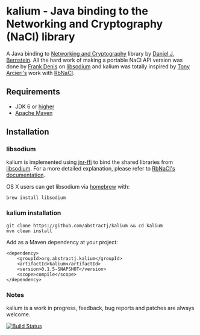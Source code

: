 # kalium - Java binding to the Networking and Cryptography (NaCl) library 

A Java binding to [Networking and Cryptography](http://nacl.cr.yp.to/) library by [Daniel J. Bernstein](http://cr.yp.to/djb.html). All the hard work of making a portable NaCl API version was done by [Frank Denis](https://github.com/jedisct1) on [libsodium](https://github.com/jedisct1/libsodium) and kalium was totally inspired by [Tony Arcieri's](https://github.com/tarcieri) work with [RbNaCl](https://github.com/cryptosphere/rbnacl).   

## Requirements

* JDK 6 or [higher](http://www.oracle.com/technetwork/java/javase/downloads/index.html)
* [Apache Maven](http://maven.apache.org/guides/getting-started/)

## Installation

### libsodium

kalium is implemented using [jnr-ffi](https://github.com/jnr/jnr-ffi) to bind the shared libraries from [libsodium](https://github.com/jedisct1/libsodium). For a more detailed explanation, please refer to [RbNaCl's documentation](https://github.com/cryptosphere/rbnacl/blob/master/README.md).

OS X users can get libsodium via [homebrew](http://mxcl.github.com/homebrew/) with: 

    brew install libsodium 

### kalium installation

    git clone https://github.com/abstractj/kalium && cd kalium
    mvn clean install
    
Add as a Maven dependency at your project:

    <dependency>
        <groupId>org.abstractj.kalium</groupId>
        <artifactId>kalium</artifactId>
        <version>0.1.5-SNAPSHOT</version>
        <scope>compile</scope>
    </dependency>
        
    
### Notes

kalium is a work in progress, feedback, bug reports and patches are always welcome.

[![Build Status](https://travis-ci.org/abstractj/kalium.png?branch=master)](https://travis-ci.org/abstractj/kalium)


 
